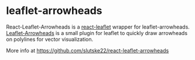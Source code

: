 # leaflet-arrowheads
 React-Leaflet-Arrowheads is a [react-leaflet](https://react-leaflet.js.org/) wrapper for leaflet-arrowheads.  [Leaflet-Arrowheads](https://github.com/slutske22/leaflet-arrowheads) is a small plugin for leaflet to quickly draw arrowheads on polylines for vector visualization.

 More info at https://github.com/slutske22/react-leaflet-arrowheads